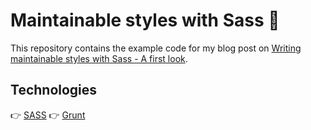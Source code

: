 # Maintainable styles with Sass 💅

This repository contains the example code for my blog post on [Writing maintainable styles with Sass - A first look](https://olwiba.com/posts/2017/writing-maintainable-styles).

## Technologies
👉 [SASS](https://sass-lang.com/)
👉 [Grunt](https://gruntjs.com/)
